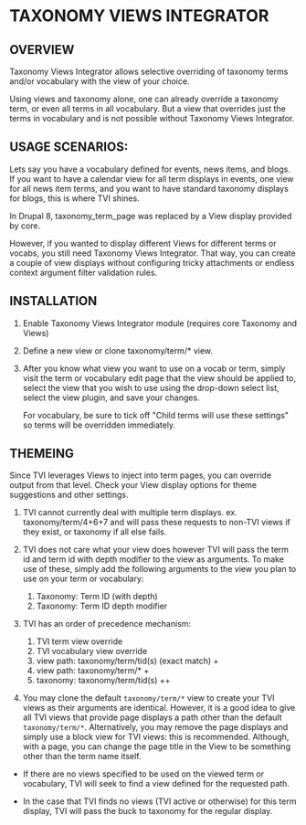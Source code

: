 # TAXONOMY VIEWS INTEGRATOR

## OVERVIEW

Taxonomy Views Integrator allows selective overriding of taxonomy terms and/or
vocabulary with the view of your choice.

Using views and taxonomy alone, one can already override a taxonomy term, or 
even all terms in all vocabulary. But a view that overrides just the terms in
vocabulary and is not possible without Taxonomy Views Integrator.

## USAGE SCENARIOS:

Lets say you have a vocabulary defined for events, news items, and blogs.  If 
you want to have a calendar view for all term displays in events, one view for 
all news item terms, and you want to have standard taxonomy displays for blogs, 
this is where TVI shines.

In Drupal 8, taxonomy_term_page was replaced by a View display provided by core.

However, if you wanted to display different Views for different terms or vocabs,
you still need Taxonomy Views Integrator. That way, you can create a couple of
view displays without configuring tricky attachments or endless context argument
filter validation rules.

## INSTALLATION

1. Enable Taxonomy Views Integrator module (requires core Taxonomy and Views)

2. Define a new view or clone taxonomy/term/* view.

3. After you know what view you want to use on a vocab or term, simply visit
   the term or vocabulary edit page that the view should be applied to, select
   the view that you wish to use using the drop-down select list, select the
   view plugin, and save your changes.

   For vocabulary, be sure to tick off "Child terms will use these settings" so
   terms will be overridden immediately.

## THEMEING

Since TVI leverages Views to inject into term pages, you can override output
from that level. Check your View display options for theme suggestions and other
settings.

1. TVI cannot currently deal with multiple term displays.
   ex. taxonomy/term/4+6+7 and will pass these requests to non-TVI views if
   they exist, or taxonomy if all else fails.

2. TVI does not care what your view does however TVI will pass the term id and
   term id with depth modifier to the view as arguments.  To make use of these,
   simply add the following arguments to the view you plan to use on your term
   or vocabulary:

   1. Taxonomy: Term ID (with depth)
   2. Taxonomy: Term ID depth modifier

3. TVI has an order of precedence mechanism:

   1. TVI term view override
   2. TVI vocabulary view override
   3. view path: taxonomy/term/tid(s) (exact match) +
   4. view path: taxonomy/term/* +
   5. taxonomy: taxonomy/term/tid(s) ++

4. You may clone the default `taxonomy/term/*` view to create your TVI views as
   their arguments are identical. However, it is a good idea to give all TVI
   views that provide page displays a path other than the default
   `taxonomy/term/*`. Alternatively, you may remove the page displays and simply
   use a block view for TVI views: this is recommended. Although, with a page,
   you can change the page title in the View to be something other than the term
   name itself.

- If there are no views specified to be used on the viewed term or vocabulary,
  TVI will seek to find a view defined for the requested path.

- In the case that TVI finds no views (TVI active or otherwise) for this term
   display, TVI will pass the buck to taxonomy for the regular display.
